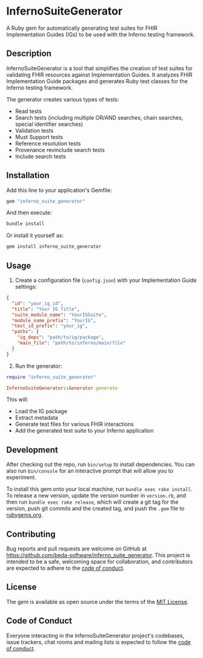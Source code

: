 # InfernoSuiteGenerator

A Ruby gem for automatically generating test suites for FHIR Implementation Guides (IGs) to be used with the Inferno testing framework.

## Description

InfernoSuiteGenerator is a tool that simplifies the creation of test suites for validating FHIR resources against Implementation Guides. It analyzes FHIR Implementation Guide packages and generates Ruby test classes for the Inferno testing framework.

The generator creates various types of tests:
- Read tests
- Search tests (including multiple OR/AND searches, chain searches, special identifier searches)
- Validation tests
- Must Support tests
- Reference resolution tests
- Provenance revinclude search tests
- Include search tests

## Installation

Add this line to your application's Gemfile:

```ruby
gem "inferno_suite_generator"
```

And then execute:

```bash
bundle install
```

Or install it yourself as:

```bash
gem install inferno_suite_generator
```

## Usage

1. Create a configuration file (`config.json`) with your Implementation Guide settings:

```json
{
  "id": "your_ig_id",
  "title": "Your IG Title",
  "suite_module_name": "YourIGSuite",
  "module_name_prefix": "YourIG",
  "test_id_prefix": "your_ig",
  "paths": {
    "ig_deps": "path/to/ig/package",
    "main_file": "path/to/inferno/main/file"
  }
}
```

2. Run the generator:

```ruby
require "inferno_suite_generator"

InfernoSuiteGenerator::Generator.generate
```

This will:
- Load the IG package
- Extract metadata
- Generate test files for various FHIR interactions
- Add the generated test suite to your Inferno application

## Development

After checking out the repo, run `bin/setup` to install dependencies. You can also run `bin/console` for an interactive prompt that will allow you to experiment.

To install this gem onto your local machine, run `bundle exec rake install`. To release a new version, update the version number in `version.rb`, and then run `bundle exec rake release`, which will create a git tag for the version, push git commits and the created tag, and push the `.gem` file to [rubygems.org](https://rubygems.org).

## Contributing

Bug reports and pull requests are welcome on GitHub at https://github.com/beda-software/inferno_suite_generator. This project is intended to be a safe, welcoming space for collaboration, and contributors are expected to adhere to the [code of conduct](https://github.com/beda-software/inferno_suite_generator/blob/main/CODE_OF_CONDUCT.md).

## License

The gem is available as open source under the terms of the [MIT License](https://opensource.org/licenses/MIT).

## Code of Conduct

Everyone interacting in the InfernoSuiteGenerator project's codebases, issue trackers, chat rooms and mailing lists is expected to follow the [code of conduct](https://github.com/beda-software/inferno_suite_generator/blob/main/CODE_OF_CONDUCT.md).
